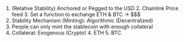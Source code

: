 1. (Relative Stability) Anchored or Pegged to the USD
   2. Chainlink Price feed
   3. Set a function to exchange ETH & BTC -> $$$
2. Stability Mechanism (Minting): Algorithmic (Decentralized)
3. People can only mint the stablecoin with enough collateral
3. Collateral: Exogenous (Crypto)
   4. ETH
   5. BTC